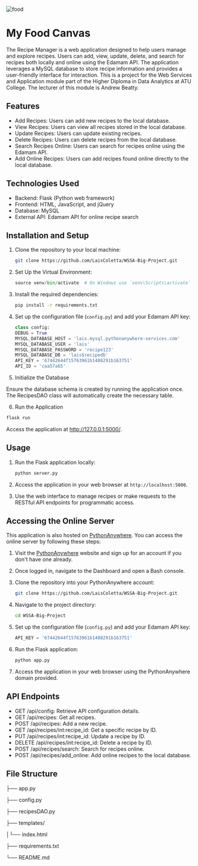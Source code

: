 ![food](https://shapeyourfutureok.com/wp-content/uploads/2018/10/25698-TSET-19-04-SYF-Website-Refresh_Header_5FoodGroups_F.jpg)

# My Food Canvas

The Recipe Manager is a web application designed to help users manage and explore recipes. Users can add, view, update, delete, and search for recipes both locally and online using the Edamam API. The application leverages a MySQL database to store recipe information and provides a user-friendly interface for interaction.
This is a project for the Web Services and Application module part of the Higher Diploma in Data Analytics at ATU College. The lecturer of this module is Andrew Beatty.

## Features

- Add Recipes: Users can add new recipes to the local database.
- View Recipes: Users can view all recipes stored in the local database.
- Update Recipes: Users can update existing recipes.
- Delete Recipes: Users can delete recipes from the local database.
- Search Recipes Online: Users can search for recipes online using the Edamam API.
- Add Online Recipes: Users can add recipes found online directly to the local database.

## Technologies Used

- Backend: Flask (Python web framework)
- Frontend: HTML, JavaScript, and jQuery
- Database: MySQL
- External API: Edamam API for online recipe search

## Installation and Setup

1. Clone the repository to your local machine:

    ```bash
    git clone https://github.com/LaisColetta/WSSA-Big-Project.git
    ```

2. Set Up the Virtual Environment:

    ```python -m venv venv
    source venv/bin/activate  # On Windows use `venv\Scripts\activate`
    ```

3. Install the required dependencies:

    ```bash
    pip install -r requirements.txt
    ```

4. Set up the configuration file (`config.py`) and add your Edamam API key:

    ```python
    class config:
    DEBUG = True
    MYSQL_DATABASE_HOST = 'lais.mysql.pythonanywhere-services.com'
    MYSQL_DATABASE_USER = 'lais'
    MYSQL_DATABASE_PASSWORD = 'recipe123'
    MYSQL_DATABASE_DB = 'lais$recipedb'
    API_KEY = '67442644f15763961b1408291b163751'
    API_ID = 'caa57a65'
    ```
5. Initialize the Database

Ensure the database schema is created by running the application once. The RecipesDAO class will automatically create the necessary table.

6. Run the Application

```bash
flask run
```
Access the application at http://127.0.0.1:5000/.

## Usage

1. Run the Flask application locally:

    ```bash
    python server.py
    ```

2. Access the application in your web browser at `http://localhost:5000`.

3. Use the web interface to manage recipes or make requests to the RESTful API endpoints for programmatic access.

## Accessing the Online Server

This application is also hosted on [PythonAnywhere](https://www.pythonanywhere.com/). You can access the online server by following these steps:

1. Visit the [PythonAnywhere](http://lais.pythonanywhere.com/) website and sign up for an account if you don't have one already.

2. Once logged in, navigate to the Dashboard and open a Bash console.

3. Clone the repository into your PythonAnywhere account:

    ```bash
    git clone https://github.com/LaisColetta/WSSA-Big-Project.git
    ```

4. Navigate to the project directory:

    ```bash
    cd WSSA-Big-Project
    ```

5. Set up the configuration file (`config.py`) and add your Edamam API key:

    ```python
    API_KEY = '67442644f15763961b1408291b163751'
    ```

6. Run the Flask application:

    ```bash
    python app.py
    ```

7. Access the application in your web browser using the PythonAnywhere domain provided.

## API Endpoints

- GET /api/config: Retrieve API configuration details.
- GET /api/recipes: Get all recipes.
- POST /api/recipes: Add a new recipe.
- GET /api/recipes/int:recipe_id: Get a specific recipe by ID.
- PUT /api/recipes/int:recipe_id: Update a recipe by ID.
- DELETE /api/recipes/int:recipe_id: Delete a recipe by ID.
- POST /api/recipes/search: Search for recipes online.
- POST /api/recipes/add_online: Add online recipes to the local database.

## File Structure

├── app.py

├── config.py

├── recipesDAO.py

├── templates/

│└── index.html

├── requirements.txt

└── README.md


